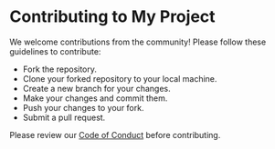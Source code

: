 # Contributing to My Project

We welcome contributions from the community! Please follow these guidelines to contribute:

- Fork the repository.
- Clone your forked repository to your local machine.
- Create a new branch for your changes.
- Make your changes and commit them.
- Push your changes to your fork.
- Submit a pull request.

Please review our [Code of Conduct](CODE_OF_CONDUCT.md) before contributing.
